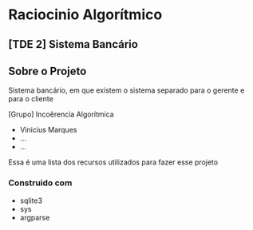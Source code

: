 # Raciocinio Algorítmico
## [TDE 2] Sistema Bancário

## Sobre o Projeto
Sistema bancário, em que existem o sistema separado para o gerente e para o cliente

[Grupo] Incoêrencia Algorítmica
* Vinicius Marques
* ...
* ...

Essa é uma lista dos recursos utilizados para fazer esse projeto
### Construido com
* sqlite3
* sys
* argparse
